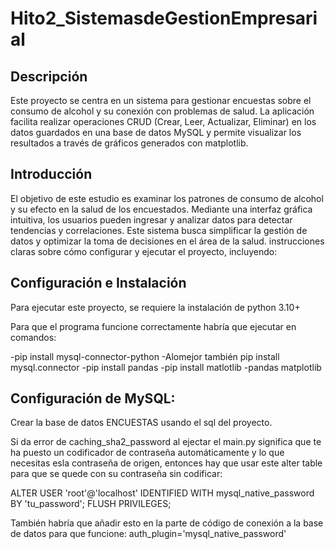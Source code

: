 # Hito2_SistemasdeGestionEmpresarial

## Descripción
Este proyecto se centra en un sistema para gestionar encuestas sobre el consumo de alcohol y su conexión con problemas de salud. La aplicación facilita realizar operaciones CRUD (Crear, Leer, Actualizar, Eliminar) en los datos guardados en una base de datos MySQL y permite visualizar los resultados a través de gráficos generados con matplotlib.


## Introducción  
El objetivo de este estudio es examinar los patrones de consumo de alcohol y su efecto en la salud de los encuestados. Mediante una interfaz gráfica intuitiva, los usuarios pueden ingresar y analizar datos para detectar tendencias y correlaciones. Este sistema busca simplificar la gestión de datos y optimizar la toma de decisiones en el área de la salud.
instrucciones claras sobre cómo configurar y ejecutar el proyecto, incluyendo:

## Configuración e Instalación
Para ejecutar este proyecto, se requiere la instalación de python 3.10+

Para que el programa funcione correctamente habría que ejecutar en comandos:


-pip install mysql-connector-python
-Alomejor también pip install mysql.connector
-pip install pandas
-pip install matlotlib
-pandas matplotlib

## Configuración de MySQL:

Crear la base de datos ENCUESTAS usando el sql del proyecto.

Si da error de caching_sha2_password al ejectar el main.py significa que te ha puesto un codificador de contraseña automáticamente y lo que necesitas esla contraseña de origen, entonces hay que usar este alter table para que se quede con su contraseña sin codificar:

ALTER USER 'root'@'localhost' IDENTIFIED WITH mysql_native_password BY 'tu_password';
FLUSH PRIVILEGES;


También habría que añadir esto en la parte de código de conexión a la base de datos para que funcione:
auth_plugin='mysql_native_password'